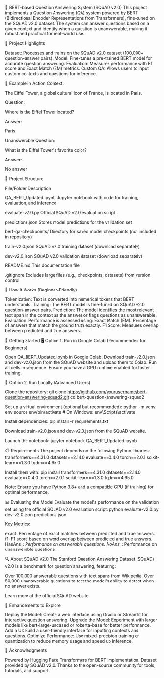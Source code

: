 🤖 BERT-based Question Answering System (SQuAD v2.0)
This project implements a Question Answering (QA) system powered by BERT (Bidirectional Encoder Representations from Transformers), fine-tuned on the SQuAD v2.0 dataset. The system can answer questions based on a given context and identify when a question is unanswerable, making it robust and practical for real-world use.

🌟 Project Highlights

Dataset: Processes and trains on the SQuAD v2.0 dataset (100,000+ question-answer pairs).
Model: Fine-tunes a pre-trained BERT model for accurate question answering.
Evaluation: Measures performance with F1 score and Exact Match (EM) metrics.
Custom QA: Allows users to input custom contexts and questions for inference.


🎯 Example in Action
Context:  

The Eiffel Tower, a global cultural icon of France, is located in Paris.

Question:  

Where is the Eiffel Tower located?

Answer:  

Paris

Unanswerable Question:  

What is the Eiffel Tower's favorite color?

Answer:  

No answer


📂 Project Structure



File/Folder
Description



QA_BERT_Updated.ipynb
Jupyter notebook with code for training, evaluation, and inference


evaluate-v2.0.py
Official SQuAD v2.0 evaluation script


predictions.json
Stores model predictions for the validation set


bert-qa-checkpoints/
Directory for saved model checkpoints (not included in repository)


train-v2.0.json
SQuAD v2.0 training dataset (download separately)


dev-v2.0.json
SQuAD v2.0 validation dataset (download separately)


README.md
This documentation file


.gitignore
Excludes large files (e.g., checkpoints, datasets) from version control



🧠 How It Works (Beginner-Friendly)

Tokenization: Text is converted into numerical tokens that BERT understands.
Training: The BERT model is fine-tuned on SQuAD v2.0 question-answer pairs.
Prediction: The model identifies the most relevant text span in the context as the answer or flags questions as unanswerable.
Evaluation: Performance is assessed using:
Exact Match (EM): Percentage of answers that match the ground truth exactly.
F1 Score: Measures overlap between predicted and true answers.




🚀 Getting Started
🖥️ Option 1: Run in Google Colab (Recommended for Beginners)

Open QA_BERT_Updated.ipynb in Google Colab.
Download train-v2.0.json and dev-v2.0.json from the SQuAD website and upload them to Colab.
Run all cells in sequence. Ensure you have a GPU runtime enabled for faster training.

🐍 Option 2: Run Locally (Advanced Users)

Clone the repository:
git clone https://github.com/yourusername/bert-question-answering-squad2.git
cd bert-question-answering-squad2


Set up a virtual environment (optional but recommended):
python -m venv env
source env/bin/activate  # On Windows: env\Scripts\activate


Install dependencies:
pip install -r requirements.txt


Download train-v2.0.json and dev-v2.0.json from the SQuAD website.

Launch the notebook:
jupyter notebook QA_BERT_Updated.ipynb




📋 Requirements
The project depends on the following Python libraries:
transformers==4.31.0
datasets==2.14.0
evaluate==0.4.0
torch==2.0.1
scikit-learn==1.3.0
tqdm==4.65.0

Install them with:
pip install transformers==4.31.0 datasets==2.14.0 evaluate==0.4.0 torch==2.0.1 scikit-learn==1.3.0 tqdm==4.65.0

Note: Ensure you have Python 3.8+ and a compatible GPU (if training) for optimal performance.

📊 Evaluating the Model
Evaluate the model's performance on the validation set using the official SQuAD v2.0 evaluation script:
python evaluate-v2.0.py dev-v2.0.json predictions.json

Key Metrics:

exact: Percentage of exact matches between predicted and true answers.
f1: F1 score based on word overlap between predicted and true answers.
HasAns_*: Performance on answerable questions.
NoAns_*: Performance on unanswerable questions.


🔍 About SQuAD v2.0
The Stanford Question Answering Dataset (SQuAD) v2.0 is a benchmark for question answering, featuring:

Over 100,000 answerable questions with text spans from Wikipedia.
Over 50,000 unanswerable questions to test the model's ability to detect when no answer exists.

Learn more at the official SQuAD website.

🔧 Enhancements to Explore

Deploy the Model: Create a web interface using Gradio or Streamlit for interactive question answering.
Upgrade the Model: Experiment with larger models like bert-large-uncased or roberta-base for better performance.
Add a UI: Build a user-friendly interface for inputting contexts and questions.
Optimize Performance: Use mixed-precision training or quantization to reduce memory usage and speed up inference.


🙌 Acknowledgments

Powered by Hugging Face Transformers for BERT implementation.
Dataset provided by SQuAD v2.0.
Thanks to the open-source community for tools, tutorials, and support.
